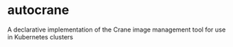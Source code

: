 # autocrane
A declarative implementation of the Crane image management tool for use in Kubernetes clusters
